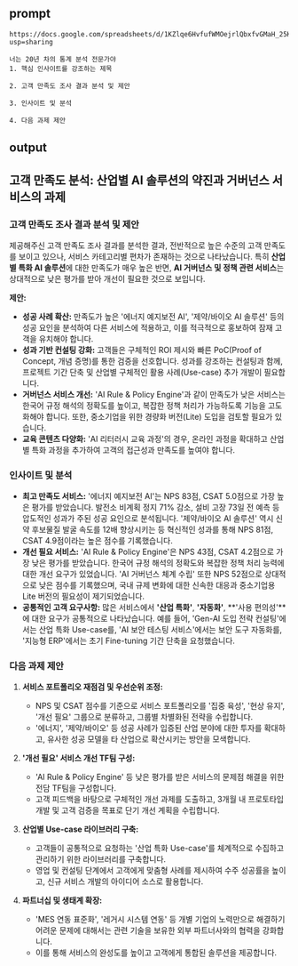 ## prompt
```
https://docs.google.com/spreadsheets/d/1KZlqe6HvfufWMOejrlQbxfvGMaH_25KUrYMoUsJZQxQ/edit?usp=sharing

너는 20년 차의 통계 분석 전문가야 
1. 핵심 인사이트를 강조하는 제목

2. 고객 만족도 조사 결과 분석 및 제안

3. 인사이트 및 분석

4. 다음 과제 제안
```

## output

## 고객 만족도 분석: 산업별 AI 솔루션의 약진과 거버넌스 서비스의 과제

### 고객 만족도 조사 결과 분석 및 제안

제공해주신 고객 만족도 조사 결과를 분석한 결과, 전반적으로 높은 수준의 고객 만족도를 보이고 있으나, 서비스 카테고리별 편차가 존재하는 것으로 나타났습니다. 특히 **산업별 특화 AI 솔루션**에 대한 만족도가 매우 높은 반면, **AI 거버넌스 및 정책 관련 서비스**는 상대적으로 낮은 평가를 받아 개선이 필요한 것으로 보입니다.

**제안:**
* **성공 사례 확산:** 만족도가 높은 '에너지 예지보전 AI', '제약/바이오 AI 솔루션' 등의 성공 요인을 분석하여 다른 서비스에 적용하고, 이를 적극적으로 홍보하여 잠재 고객을 유치해야 합니다.
* **성과 기반 컨설팅 강화:** 고객들은 구체적인 ROI 제시와 빠른 PoC(Proof of Concept, 개념 증명)를 통한 검증을 선호합니다. 성과를 강조하는 컨설팅과 함께, 프로젝트 기간 단축 및 산업별 구체적인 활용 사례(Use-case) 추가 개발이 필요합니다.
* **거버넌스 서비스 개선:** 'AI Rule & Policy Engine'과 같이 만족도가 낮은 서비스는 한국어 규정 해석의 정확도를 높이고, 복잡한 정책 처리가 가능하도록 기능을 고도화해야 합니다. 또한, 중소기업을 위한 경량화 버전(Lite) 도입을 검토할 필요가 있습니다.
* **교육 콘텐츠 다양화:** 'AI 리터러시 교육 과정'의 경우, 온라인 과정을 확대하고 산업별 특화 과정을 추가하여 고객의 접근성과 만족도를 높여야 합니다.

### 인사이트 및 분석

* **최고 만족도 서비스:** '에너지 예지보전 AI'는 NPS 83점, CSAT 5.0점으로 가장 높은 평가를 받았습니다. 발전소 비계획 정지 71% 감소, 설비 고장 73일 전 예측 등 압도적인 성과가 주된 성공 요인으로 분석됩니다. '제약/바이오 AI 솔루션' 역시 신약 후보물질 발굴 속도를 12배 향상시키는 등 혁신적인 성과를 통해 NPS 81점, CSAT 4.9점이라는 높은 점수를 기록했습니다.
* **개선 필요 서비스:** 'AI Rule & Policy Engine'은 NPS 43점, CSAT 4.2점으로 가장 낮은 평가를 받았습니다. 한국어 규정 해석의 정확도와 복잡한 정책 처리 능력에 대한 개선 요구가 있었습니다. 'AI 거버넌스 체계 수립' 또한 NPS 52점으로 상대적으로 낮은 점수를 기록했으며, 국내 규제 변화에 대한 신속한 대응과 중소기업용 Lite 버전의 필요성이 제기되었습니다.
* **공통적인 고객 요구사항:** 많은 서비스에서 **'산업 특화'**, **'자동화'**, **'사용 편의성'**에 대한 요구가 공통적으로 나타났습니다. 예를 들어, 'Gen-AI 도입 전략 컨설팅'에서는 산업 특화 Use-case를, 'AI 보안 테스팅 서비스'에서는 보안 도구 자동화를, '지능형 ERP'에서는 초기 Fine-tuning 기간 단축을 요청했습니다.

### 다음 과제 제안

1.  **서비스 포트폴리오 재점검 및 우선순위 조정:**
    * NPS 및 CSAT 점수를 기준으로 서비스 포트폴리오를 '집중 육성', '현상 유지', '개선 필요' 그룹으로 분류하고, 그룹별 차별화된 전략을 수립합니다.
    * '에너지', '제약/바이오' 등 성공 사례가 입증된 산업 분야에 대한 투자를 확대하고, 유사한 성공 모델을 타 산업으로 확산시키는 방안을 모색합니다.

2.  **'개선 필요' 서비스 개선 TF팀 구성:**
    * 'AI Rule & Policy Engine' 등 낮은 평가를 받은 서비스의 문제점 해결을 위한 전담 TF팀을 구성합니다.
    * 고객 피드백을 바탕으로 구체적인 개선 과제를 도출하고, 3개월 내 프로토타입 개발 및 고객 검증을 목표로 단기 개선 계획을 수립합니다.

3.  **산업별 Use-case 라이브러리 구축:**
    * 고객들이 공통적으로 요청하는 '산업 특화 Use-case'를 체계적으로 수집하고 관리하기 위한 라이브러리를 구축합니다.
    * 영업 및 컨설팅 단계에서 고객에게 맞춤형 사례를 제시하여 수주 성공률을 높이고, 신규 서비스 개발의 아이디어 소스로 활용합니다.

4.  **파트너십 및 생태계 확장:**
    * 'MES 연동 표준화', '레거시 시스템 연동' 등 개별 기업의 노력만으로 해결하기 어려운 문제에 대해서는 관련 기술을 보유한 외부 파트너사와의 협력을 강화합니다.
    * 이를 통해 서비스의 완성도를 높이고 고객에게 통합된 솔루션을 제공합니다.